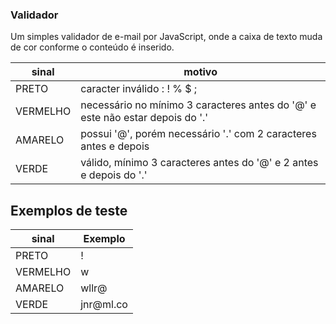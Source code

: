 ### Validador

Um simples validador de e-mail por JavaScript, onde a caixa de texto muda de cor conforme o conteúdo é inserido.

| sinal     | motivo                                                                        |
|   -       |     -                                                                         |
|PRETO      | caracter inválido : ! % $ ;                                                   |
|VERMELHO   | necessário no mínimo 3 caracteres antes do '@' e este não estar depois do '.' |
|AMARELO    | possui '@', porém necessário '.' com 2 caracteres antes e depois              |
|VERDE      | válido, mínimo 3 caracteres antes do '@' e 2 antes e depois do '.'            |

 ## Exemplos de teste

|   sinal    |                                              Exemplo               |
| -          |                                     -                              |
| PRETO      | !                    | wllr$                | wllr&#64;#mail.com   |
| VERMELHO   | w                    | wl                   | wllr                 |
| AMARELO    | wllr@                | wllr&#64;mail        | wllr@mailcom         |
| VERDE      | jnr&#64;ml.co        | wllr&#64;ml.com      | wllr&#64;ml.com      |
